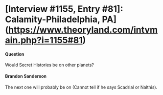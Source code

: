 # [Interview #1155, Entry #81]: Calamity-Philadelphia, PA](https://www.theoryland.com/intvmain.php?i=1155#81)

#### Question

Would Secret Histories be on other planets?

#### Brandon Sanderson

The next one will probably be on (Cannot tell if he says Scadrial or Nalthis).

